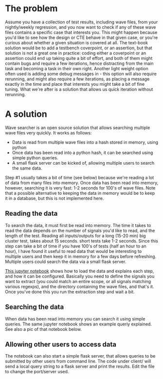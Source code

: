 # The problem
Assume you have a collection of test results, including wave files, from your nightly/weekly regression, and you now want to check if any of these wave files contains a specific case that interests you. This might happen because you'd like to see how the design or CTE behave in that given case, or you're curious about whether a given situation is covered at all. 
The text-book solution would be to add a testbench coverpoint, or an assertion, but that solution is not a great one in practice: coding either a coverpoint or an assertion could end up taking quite a bit of effort, and both of them might contain bugs and require a few iterations, hence distracting from the main task and becoming a task in their own right. 
Another light weight option often used is adding some debug messages in - this option will also require rerunning, and might also require a few iterations, as placing a message exactly in the time and place that interests you might take a bit of fine tuning. What we're after is a solution that allows us quick iteration without rerunning. 

# A solution
Wave searcher is an open source solution that allows searching multiple wave files very quickly. It works as follows:

* Data is read from multiple wave files into a hash stored in memory, using python
* Once data has been read into a python hash, it can be searched using simple python queries.
* A small flask server can be kicked of, allowing multiple users to search the same data.

Step #1 usually takes a bit of time (see below) because we're reading a lot of data from many files into memory. Once data has been read into memory, however, searching it is very fast: 1-2 seconds for 100's of wave files. Note that a possible alternative to keeping the data in memory would be to keep it in a database, but this is not implemented here.

## Reading the data
To search the data, it must first be read into memory. The time it takes to read the data depends on the number of signals you'd like to read, and the length of the test. Reading all inputs/outputs for a long (15-20 min) big cluster test, takes about 15 seconds. short tests take 1-2 seconds. 
Since this step can take a bit of time if you have 100's of tests (half an hour to an hour), I have found it useful to read data that would be interesting to multiple users and then keep it in memory for a few days before refreshing. Multiple users could search the data via a small flask server.

[This jupyter notebook](https://github.com/avidan-efody/wave_searcher/blob/main/examples/search_wavefiles.ipynb) shows how to load the data and explains each step, and how it can be configured. Basically you need to define the signals you want to extract (you could match an entire scope, or all signals matching various regexps), and the directory containing the wave files, and that's it. Once you've done this you run the extraction step and wait a bit.

## Searching the data
When data has been read into memory you can search it using simple queries. The same jupyter notebook shows an example queriy explained. See also a pic of that notebook below.

## Allowing other users to access data
The notebook can also start a simple flask server, that allows queries to be submitted by other users from command line. The code under client/ will send a local query string to a flask server and print the results. Edit the file to change the port/server used.


